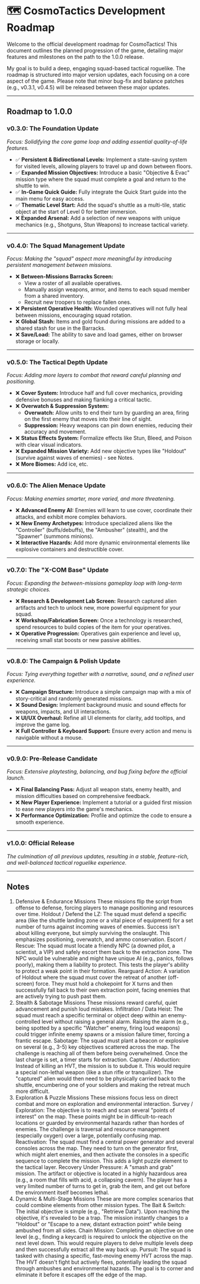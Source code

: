 # 🗺️ CosmoTactics Development Roadmap

Welcome to the official development roadmap for CosmoTactics! This document outlines the planned progression of the game, detailing major features and milestones on the path to the 1.0.0 release.

My goal is to build a deep, engaging squad-based tactical roguelike. The roadmap is structured into major version updates, each focusing on a core aspect of the game. Please note that minor bug-fix and balance patches (e.g., v0.3.1, v0.4.5) will be released between these major updates.

---

## Roadmap to 1.0.0

### **v0.3.0: The Foundation Update**

_Focus: Solidifying the core game loop and adding essential quality-of-life features._

-   ✅ **Persistent & Bidirectional Levels:** Implement a state-saving system for visited levels, allowing players to travel up and down between floors.
-   ✅ **Expanded Mission Objectives:** Introduce a basic "Objective & Evac" mission type where the squad must complete a goal and return to the shuttle to win.
-   ✅ **In-Game Quick Guide:** Fully integrate the Quick Start guide into the main menu for easy access.
-   ✅ **Thematic Level Start:** Add the squad's shuttle as a multi-tile, static object at the start of Level 0 for better immersion.
-   ❌ **Expanded Arsenal:** Add a selection of new weapons with unique mechanics (e.g., Shotguns, Stun Weapons) to increase tactical variety.

---

### **v0.4.0: The Squad Management Update**

_Focus: Making the "squad" aspect more meaningful by introducing persistent management between missions._

-   ❌ **Between-Missions Barracks Screen:**
    -   View a roster of all available operatives.
    -   Manually assign weapons, armor, and items to each squad member from a shared inventory.
    -   Recruit new troopers to replace fallen ones.
-   ❌ **Persistent Operative Health:** Wounded operatives will not fully heal between missions, encouraging squad rotation.
-   ❌ **Global Stash:** Items and gold found during missions are added to a shared stash for use in the Barracks.
-   ❌ **Save/Load:** The ability to save and load games, either on browser storage or locally.

---

### **v0.5.0: The Tactical Depth Update**

_Focus: Adding more layers to combat that reward careful planning and positioning._

-   ❌ **Cover System:** Introduce half and full cover mechanics, providing defensive bonuses and making flanking a critical tactic.
-   ❌ **Overwatch & Suppression System:**
    -   **Overwatch:** Allow units to end their turn by guarding an area, firing on the first enemy that moves into their line of sight.
    -   **Suppression:** Heavy weapons can pin down enemies, reducing their accuracy and movement.
-   ❌ **Status Effects System:** Formalize effects like Stun, Bleed, and Poison with clear visual indicators.
-   ❌ **Expanded Mission Variety:** Add new objective types like "Holdout" (survive against waves of enemies) - see Notes.
-   ❌ **More Biomes:** Add ice, etc.

---

### **v0.6.0: The Alien Menace Update**

_Focus: Making enemies smarter, more varied, and more threatening._

-   ❌ **Advanced Enemy AI:** Enemies will learn to use cover, coordinate their attacks, and exhibit more complex behaviors.
-   ❌ **New Enemy Archetypes:** Introduce specialized aliens like the "Controller" (buffs/debuffs), the "Ambusher" (stealth), and the "Spawner" (summons minions).
-   ❌ **Interactive Hazards:** Add more dynamic environmental elements like explosive containers and destructible cover.

---

### **v0.7.0: The "X-COM Base" Update**

_Focus: Expanding the between-missions gameplay loop with long-term strategic choices._

-   ❌ **Research & Development Lab Screen:** Research captured alien artifacts and tech to unlock new, more powerful equipment for your squad.
-   ❌ **Workshop/Fabrication Screen:** Once a technology is researched, spend resources to build copies of the item for your operatives.
-   ❌ **Operative Progression:** Operatives gain experience and level up, receiving small stat boosts or new passive abilities.

---

### **v0.8.0: The Campaign & Polish Update**

_Focus: Tying everything together with a narrative, sound, and a refined user experience._

-   ❌ **Campaign Structure:** Introduce a simple campaign map with a mix of story-critical and randomly generated missions.
-   ❌ **Sound Design:** Implement background music and sound effects for weapons, impacts, and UI interactions.
-   ❌ **UI/UX Overhaul:** Refine all UI elements for clarity, add tooltips, and improve the game log.
-   ❌ **Full Controller & Keyboard Support:** Ensure every action and menu is navigable without a mouse.

---

### **v0.9.0: Pre-Release Candidate**

_Focus: Extensive playtesting, balancing, and bug fixing before the official launch._

-   ❌ **Final Balancing Pass:** Adjust all weapon stats, enemy health, and mission difficulties based on comprehensive feedback.
-   ❌ **New Player Experience:** Implement a tutorial or a guided first mission to ease new players into the game's mechanics.
-   ❌ **Performance Optimization:** Profile and optimize the code to ensure a smooth experience.

---

### **v1.0.0: Official Release**

_The culmination of all previous updates, resulting in a stable, feature-rich, and well-balanced tactical roguelike experience._

---

## Notes

1. Defensive & Endurance Missions
   These missions flip the script from offense to defense, forcing players to manage positioning and resources over time.
   Holdout / Defend the LZ: The squad must defend a specific area (like the shuttle landing zone or a vital piece of equipment) for a set number of turns against incoming waves of enemies. Success isn't about killing everyone, but simply surviving the onslaught. This emphasizes positioning, overwatch, and ammo conservation.
   Escort / Rescue: The squad must locate a friendly NPC (a downed pilot, a scientist, a VIP) and safely escort them back to the extraction zone. The NPC would be vulnerable and might have unique AI (e.g., panics, follows poorly), making them a liability to protect. This tests the player's ability to protect a weak point in their formation.
   Rearguard Action: A variation of Holdout where the squad must cover the retreat of another (off-screen) force. They must hold a chokepoint for X turns and then successfully fall back to their own extraction point, facing enemies that are actively trying to push past them.
2. Stealth & Sabotage Missions
   These missions reward careful, quiet advancement and punish loud mistakes.
   Infiltration / Data Heist: The squad must reach a specific terminal or object deep within an enemy-controlled level without raising a general alarm. Raising the alarm (e.g., being spotted by a specific "Watcher" enemy, firing loud weapons) could trigger infinite enemy spawns or a mission failure timer, forcing a frantic escape.
   Sabotage: The squad must plant a beacon or explosive on several (e.g., 3-5) key objectives scattered across the map. The challenge is reaching all of them before being overwhelmed. Once the last charge is set, a timer starts for extraction.
   Capture / Abduction: Instead of killing an HVT, the mission is to subdue it. This would require a special non-lethal weapon (like a stun rifle or tranquilizer). The "captured" alien would then need to be physically carried back to the shuttle, encumbering one of your soldiers and making the retreat much more difficult.
3. Exploration & Puzzle Missions
   These missions focus less on direct combat and more on exploration and environmental interaction.
   Survey / Exploration: The objective is to reach and scan several "points of interest" on the map. These points might be in difficult-to-reach locations or guarded by environmental hazards rather than hordes of enemies. The challenge is traversal and resource management (especially oxygen) over a large, potentially confusing map.
   Reactivation: The squad must find a central power generator and several consoles across the map. They need to turn on the generator first, which might alert enemies, and then activate the consoles in a specific sequence to complete the mission. This adds a light puzzle element to the tactical layer.
   Recovery Under Pressure: A "smash and grab" mission. The artifact or objective is located in a highly hazardous area (e.g., a room that fills with acid, a collapsing cavern). The player has a very limited number of turns to get in, grab the item, and get out before the environment itself becomes lethal.
4. Dynamic & Multi-Stage Missions
   These are more complex scenarios that could combine elements from other mission types.
   The Bait & Switch: The initial objective is simple (e.g., "Retrieve Data"). Upon reaching the objective, it's revealed to be a trap. The mission instantly changes to a "Holdout" or "Escape to a new, distant extraction point" while being ambushed from all sides.
   Chain Mission: Completing an objective on one level (e.g., finding a keycard) is required to unlock the objective on the next level down. This would require players to delve multiple levels deep and then successfully extract all the way back up.
   Pursuit: The squad is tasked with chasing a specific, fast-moving enemy HVT across the map. The HVT doesn't fight but actively flees, potentially leading the squad through ambushes and environmental hazards. The goal is to corner and eliminate it before it escapes off the edge of the map.
